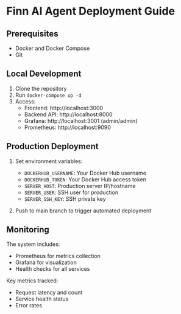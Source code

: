 # Finn AI Agent Deployment Guide

## Prerequisites
- Docker and Docker Compose
- Git

## Local Development
1. Clone the repository
2. Run `docker-compose up -d`
3. Access:
   - Frontend: http://localhost:3000
   - Backend API: http://localhost:8000
   - Grafana: http://localhost:3001 (admin/admin)
   - Prometheus: http://localhost:9090

## Production Deployment
1. Set environment variables:
   - `DOCKERHUB_USERNAME`: Your Docker Hub username
   - `DOCKERHUB_TOKEN`: Your Docker Hub access token
   - `SERVER_HOST`: Production server IP/hostname
   - `SERVER_USER`: SSH user for production
   - `SERVER_SSH_KEY`: SSH private key

2. Push to main branch to trigger automated deployment

## Monitoring
The system includes:
- Prometheus for metrics collection
- Grafana for visualization
- Health checks for all services

Key metrics tracked:
- Request latency and count
- Service health status
- Error rates
